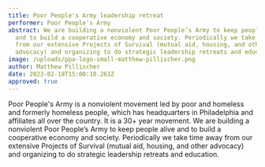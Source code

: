 ```yaml
---
title: Poor People's Army leadership retreat
performer: Poor People's Army
abstract: We are building a nonviolent Poor People’s Army to keep people alive
  and to build a cooperative economy and society. Periodically we take time away
  from our extensive Projects of Survival (mutual aid, housing, and other
  advocacy) and organizing to do strategic leadership retreats and education.
image: /uploads/ppa-logo-small-matthew-pillischer.png
author: Matthew Pillischer
date: 2023-02-18T15:00:10.261Z
approved: true
---
```

Poor People's Army is a nonviolent movement led by poor and homeless and formerly homeless people, which has headquarters in Philadelphia and affiliates all over the country. It is a 30+ year movement. We are building a nonviolent Poor People’s Army to keep people alive and to build a cooperative economy and society. Periodically we take time away from our extensive Projects of Survival (mutual aid, housing, and other advocacy) and organizing to do strategic leadership retreats and education.
